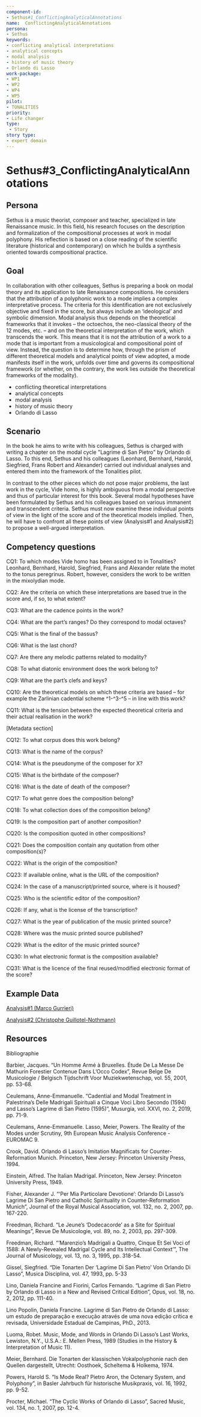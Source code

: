 ```yaml
---
component-id: 
- Sethus#1_ConflictingAnalyticalAnnotations
name:  ConflictingAnalyticalAnnotations 
persona: 
- Sethus
keywords: 
- conflicting analytical interpretations
- analytical concepts
- modal analysis
- history of music theory
- Orlando di Lasso
work-package:
- WP1
- WP2
- WP4
- WP5
pilot:
- TONALITIES
priority:
- Life changer
type:
 - Story
story type:
- expert domain
---
```

# Sethus#3_ConflictingAnalyticalAnnotations

## Persona

Sethus is a music theorist, composer and teacher, specialized in late Renaissance music. In this field, his research focuses on the description and formalization of the compositional processes at work in modal polyphony. His reflection is based on a close reading of the scientific literature (historical and contemporary) on which he builds a synthesis oriented towards compositional practice.

## Goal 

In collaboration with other colleagues, Sethus is preparing a book on modal theory and its application to late Renaissance compositions. He considers that the attribution of a polyphonic work to a mode implies a complex interpretative process. The criteria for this identification are not exclusively objective and fixed in the score, but always include an ‘ideological’ and symbolic dimension. Modal analysis thus depends on the theoretical frameworks that it invokes – the octoechos, the neo-classical theory of the 12 modes, etc. – and on the theoretical interpretation of the work, which transcends the work. This means that it is not the attribution of a work to a mode that is important from a musicological and compositional point of view. Instead, the question is to determine how, through the prism of different theoretical models and analytical points of view adopted, a mode manifests itself in the work, unfolds over time and governs its compositional framework (or whether, on the contrary, the work lies outside the theoretical frameworks of the modality). 
- conflicting theoretical interpretations
- analytical concepts
- modal analysis
- history of music theory
- Orlando di Lasso

## Scenario  

In the book he aims to write with his colleagues, Sethus is charged with writing a chapter on the modal cycle "Lagrime di San Pietro" by Orlando di Lasso. To this end, Sethus and his colleagues (Leonhard, Bernhard, Harold, Siegfried, Frans Robert and Alexander) carried out individual analyses and entered them into the framework of the Tonalities pilot. 

In contrast to the other pieces which do not pose major problems, the last work in the cycle, Vide homo, is highly ambiguous from a modal perspective and thus of particular interest for this book. Several modal hypotheses have been formulated by Sethus and his colleagues based on various immanent and transcendent criteria. Sethus must now examine these individual points of view in the light of the score and of the theoretical models implied. Then, he will have to confront all these points of view (Analysis#1 and Analysis#2) to propose a well-argued interpretation.

## Competency questions 

CQ1: To which modes Vide homo has been assigned to in Tonalities? Leonhard, Bernhard, Harold, Siegfried, Frans and Alexander relate the motet to the tonus peregrinus. Robert, however, considers the work to be written in the mixolydian mode. 

CQ2: Are the criteria on which these interpretations are based true in the score and, if so, to what extent?

CQ3: What are the cadence points in the work? 

CQ4: What are the part’s ranges?  Do they correspond to modal octaves? 

CQ5: What is the final of the bassus? 

CQ6: What is the last chord?

CQ7: Are there any melodic patterns related to modality? 

CQ8: To what diatonic environment does the work belong to? 

CQ9: What are the part’s clefs and keys? 

CQ10: Are the theoretical models on which these criteria are based – for example the Zarlinian cadential scheme ^1-^3-^5 – in line with this work? 

CQ11: What is the tension between the expected theoretical criteria and their actual realisation in the work?

[Metadata section]

CQ12: To what corpus does this work belong?  

CQ13: What is the name of the corpus? 

CQ14: What is the pseudonyme of the composer for X? 

CQ15: What is the birthdate of the composer?

CQ16: What is the date of death of the composer? 

CQ17: To what genre does the composition belong? 

CQ18: To what collection does of the composition belong? 

CQ19: Is the composition part of another composition? 

CQ20: Is the composition quoted in other compositions? 

CQ21: Does the composition contain any quotation from other composition(s)? 

CQ22: What is the origin of the composition? 

CQ23: If available online, what is the URL of the composition? 

CQ24: In the case of a manuscript/printed source, where is it housed? 

CQ25: Who is the scientific editor of the composition? 

CQ26: If any, what is the license of the transcription? 

CQ27: What is the year of publication of the music printed source? 

CQ28: Where was the music printed source published? 

CQ29: What is the editor of the music printed source? 

CQ30: In what electronic format is the composition available? 

CQ31: What is the licence of the final reused/modified electronic format of the score? 


## Example Data
[Analysis#1 (Marco Gurrieri)](https://github.com/polifonia-project/stories/blob/main/Sethus:%20Music%20Theorist/Analysis%231.pdf)

[Analysis#2 (Christophe Guillotel-Nothmann)](https://github.com/polifonia-project/stories/blob/main/Sethus:%20Music%20Theorist/Analysis%232.pdf)

## Resources
Bibliographie 

Barbier, Jacques. “Un Homme Armé à Bruxelles. Étude De La Messe De Mathurin Forestier Contenue Dans L’Occo Codex”, Revue Belge De Musicologie / Belgisch Tijdschrift Voor Muziekwetenschap, vol. 55, 2001, pp. 53-68.

Ceulemans, Anne-Emmanuelle. “Cadential and Modal Treatment in Palestrina’s Delle Madrigali Spirituali a Cinque Voci Libro Secondo (1594) and Lasso’s Lagrime di San Pietro (1595)”, Musurgia, vol. XXVI, no. 2, 2019, pp. 71-9. 

Ceulemans, Anne-Emmanuelle. Lasso, Meier, Powers. The Reality of the Modes under Scrutiny, 9th European Music Analysis Conference - EUROMAC 9.

Crook, David. Orlando di Lasso’s Imitation Magnificats for Counter-Reformation Munich. Princeton, New Jersey: Princeton University Press, 1994. 

Einstein, Alfred. The Italian Madrigal. Princeton, New Jersey: Princeton University Press, 1949. 

Fisher, Alexander J. “‘Per Mia Particolare Devotione’: Orlando Di Lasso’s Lagrime Di San Pietro and Catholic Spirituality in Counter-Reformation Munich”, Journal of the Royal Musical Association, vol. 132, no. 2, 2007, pp. 167-220.

Freedman, Richard. “Le Jeune’s ‘Dodecacorde’ as a Site for Spiritual Meanings”, Revue De Musicologie, vol. 89, no. 2, 2003, pp. 297-309.

Freedman, Richard. “‘Marenzio’s Madrigali a Quattro, Cinque Et Sei Voci of 1588: A Newly-Revealed Madrigal Cycle and Its Intellectual Context’”, The Journal of Musicology, vol. 13, no. 3, 1995, pp. 318-54.

Gissel, Siegfried. “Die Tonarten Der ‘Lagrime Di San Pietro’ Von Orlando Di Lasso”, Musica Disciplina, vol. 47, 1993, pp. 5-33

Lino, Daniela Francine and Fiorini, Carlos Fernando. “Lagrime di San Pietro by Orlando di Lasso in a New and Revised Critical Edition”, Opus, vol. 18, no. 2, 2012, pp. 111-40.

Lino Popolin, Daniela Francine. Lagrime di San Pietro de Orlando di Lasso: um estudo de preparação e execução através de uma nova edição crítica e revisada, Universidade Estadual de Campinas, PhD., 2013.

Luoma, Robet. Music, Mode, and Words in Orlando Di Lasso’s Last Works, Lewiston, N.Y., U.S.A.: E. Mellen Press, 1989 (Studies in the History & Interpretation of Music 11). 

Meier, Bernhard. Die Tonarten der klassischen Vokalpolyphonie nach den Quellen dargestellt, Utrecht: Oosthoek, Scheltema & Holkema, 1974. 

Powers, Harold S. “Is Mode Real? Pietro Aron, the Octenary System, and Polyphony”, in Basler Jahrbuch für historische Musikpraxis, vol. 16, 1992, pp. 9-52.  

Procter, Michael. “The Cyclic Works of Orlando di Lasso”, Sacred Music, vol. 134, no. 1, 2007, pp. 12-4.

 
